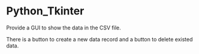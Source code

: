 # Python_Tkinter

Provide a GUI to show the data in the CSV file.

There is a button to create a new data record and a button to delete existed data.

